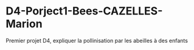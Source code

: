 # D4-Porject1-Bees-CAZELLES-Marion
Premier projet D4, expliquer la pollinisation par les abeilles à des enfants
